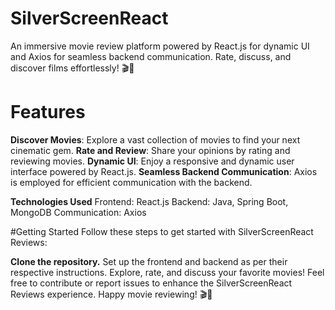 # SilverScreenReact
An immersive movie review platform powered by React.js for dynamic UI and Axios for seamless backend communication. Rate, discuss, and discover films effortlessly! 🎬🌟

# Features

**Discover Movies**: Explore a vast collection of movies to find your next cinematic gem.
**Rate and Review**: Share your opinions by rating and reviewing movies.
**Dynamic UI**: Enjoy a responsive and dynamic user interface powered by React.js.
**Seamless Backend Communication**: Axios is employed for efficient communication with the backend.

**Technologies Used**
Frontend: React.js
Backend: Java, Spring Boot, MongoDB
Communication: Axios

#Getting Started
Follow these steps to get started with SilverScreenReact Reviews:

**Clone the repository.**
Set up the frontend and backend as per their respective instructions.
Explore, rate, and discuss your favorite movies!
Feel free to contribute or report issues to enhance the SilverScreenReact Reviews experience. Happy movie reviewing! 🎬🌟
